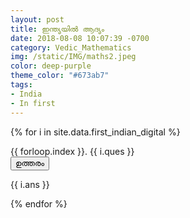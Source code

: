 ```yaml
---
layout: post
title: ഇന്ത്യയിൽ ആദ്യം
date: 2018-08-08 10:07:39 -0700
category: Vedic_Mathematics
img: /static/IMG/maths2.jpeg
color: deep-purple
theme_color: "#673ab7"
tags: 
- India
- In first
---
```


{% for i in site.data.first_indian_digital %}
<div class="w3-panel w3-pale-blue w3-leftbar w3-border-blue">
{{ forloop.index }}. {{ i.ques }}
</div>
<button onclick="myFunc('Demo-{{ forloop.index }}')" class="w3-button w3-block w3-left-align w3-green">
ഉത്തരം
</button>
<div id="Demo-{{ forloop.index }}" class="w3-hide w3-center">
  <p>{{ i.ans }}</p>
</div>
{% endfor %}

